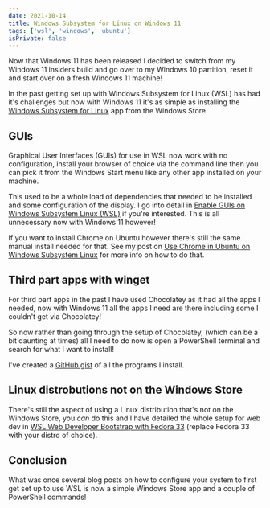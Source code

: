 ```yaml
---
date: 2021-10-14
title: Windows Subsystem for Linux on Windows 11
tags: ['wsl', 'windows', 'ubuntu']
isPrivate: false
---
```


Now that Windows 11 has been released I decided to switch from my
Windows 11 insiders build and go over to my Windows 10 partition,
reset it and start over on a fresh Windows 11 machine!

In the past getting set up with Windows Subsystem for Linux (WSL) has
had it's challenges but now with Windows 11 it's as simple as
installing the [Windows Subsystem for Linux] app from the Windows
Store.

## GUIs

Graphical User Interfaces (GUIs) for use in WSL now work with no
configuration, install your browser of choice via the command line
then you can pick it from the Windows Start menu like any other app
installed on your machine.

This used to be a whole load of dependencies that needed to be
installed and some configuration of the display. I go into detail in
[Enable GUIs on Windows Subsystem Linux (WSL)] if you're interested.
This is all unnecessary now with Windows 11 however!

If you want to install Chrome on Ubuntu however there's still the same
manual install needed for that. See my post on [Use Chrome in Ubuntu
on Windows Subsystem Linux] for more info on how to do that.

## Third part apps with winget

For third part apps in the past I have used Chocolatey as it had all
the apps I needed, now with Windows 11 all the apps I need are there
including some I couldn't get via Chocolatey!

So now rather than going through the setup of Chocolatey, (which can
be a bit daunting at times) all I need to do now is open a PowerShell
terminal and search for what I want to install!

I've created a [GitHub gist] of all the programs I install.

## Linux distrobutions not on the Windows Store

There's still the aspect of using a Linux distribution that's not on
the Windows Store, you _can_ do this and I have detailed the whole
setup for web dev in [WSL Web Developer Bootstrap with Fedora 33]
(replace Fedora 33 with your distro of choice).

## Conclusion

What was once several blog posts on how to configure your system to
first get set up to use WSL is now a simple Windows Store app and a
couple of PowerShell commands!

<!-- Links -->

[windows subsystem for linux]:
  https://www.microsoft.com/en-gb/p/windows-subsystem-for-linux-preview/9p9tqf7mrm4r
[use chrome in ubuntu on windows subsystem linux]:
  https://scottspence.com/posts/use-chrome-in-ubuntu-wsl
[github gist]:
  https://gist.github.com/spences10/8fd4bb1581cfa234e7a72d5c63ee247b
[wsl web developer bootstrap with fedora 33]:
  https://scottspence.com/posts/fedora-bootstrap-from-scratch
[enable guis on windows subsystem linux (wsl)]:
  http://localhost:3300/posts/gui-with-wsl#gui-things
